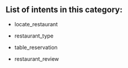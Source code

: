 ## List of intents in this category:

* locate_restaurant

* restaurant_type

* table_reservation

* restaurant_review